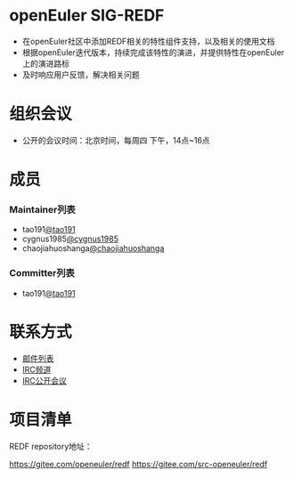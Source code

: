 # openEuler SIG-REDF

 - 在openEuler社区中添加REDF相关的特性组件支持，以及相关的使用文档
 - 根据openEuler迭代版本，持续完成该特性的演进，并提供特性在openEuler上的演进路标
 - 及时响应用户反馈，解决相关问题


# 组织会议

- 公开的会议时间：北京时间，每周四 下午，14点~16点


# 成员

### Maintainer列表

- tao191[@tao191](https://gitee.com/tao191)
- cygnus1985[@cygnus1985](https://gitee.com/cygnus1985)
- chaojiahuoshanga[@chaojiahuoshanga](https://gitee.com/chaojiahuoshanga)



### Committer列表

- tao191[@tao191](https://gitee.com/tao191)


# 联系方式

- [邮件列表](dev@openeuler.org)
- [IRC频道](#openeuler-dev)
- [IRC公开会议](#openeuler-meeting)


# 项目清单

REDF
repository地址：

https://gitee.com/openeuler/redf
https://gitee.com/src-openeuler/redf
